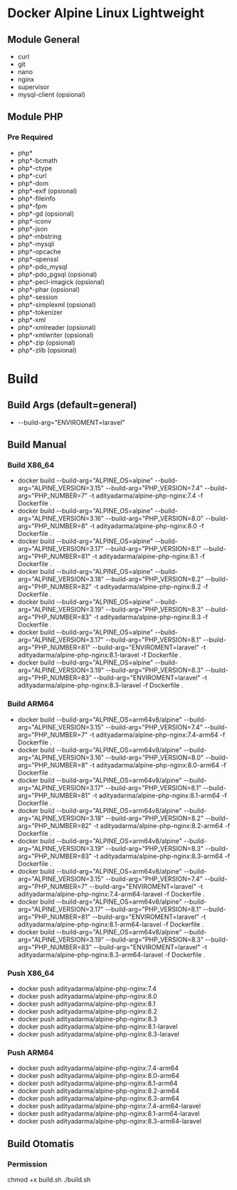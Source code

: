 # Docker Alpine Linux Lightweight

## Module General
- curl
- git
- nano
- nginx
- supervisor
- mysql-client (opsional)

## Module PHP
### Pre Required
- php*
- php*-bcmath
- php*-ctype
- php*-curl
- php*-dom
- php*-exif (opsional)
- php*-fileinfo
- php*-fpm
- php*-gd (opsional)
- php*-iconv
- php*-json
- php*-mbstring
- php*-mysqli
- php*-opcache
- php*-openssl
- php*-pdo_mysql
- php*-pdo_pgsql (opsional)
- php*-pecl-imagick (opsional)
- php*-phar (opsional)
- php*-session
- php*-simplexml (opsional)
- php*-tokenizer
- php*-xml
- php*-xmlreader (opsional)
- php*-xmlwriter (opsional)
- php*-zip (opsional)
- php*-zlib (opsional)

# Build

## Build Args (default=general)
- --build-arg="ENVIROMENT=laravel"

## Build Manual

### Build X86_64
- docker build --build-arg="ALPINE_OS=alpine" --build-arg="ALPINE_VERSION=3.15" --build-arg="PHP_VERSION=7.4" --build-arg="PHP_NUMBER=7" -t adityadarma/alpine-php-nginx:7.4 -f Dockerfile .
- docker build --build-arg="ALPINE_OS=alpine" --build-arg="ALPINE_VERSION=3.16" --build-arg="PHP_VERSION=8.0" --build-arg="PHP_NUMBER=8" -t adityadarma/alpine-php-nginx:8.0 -f Dockerfile .
- docker build --build-arg="ALPINE_OS=alpine" --build-arg="ALPINE_VERSION=3.17" --build-arg="PHP_VERSION=8.1" --build-arg="PHP_NUMBER=81" -t adityadarma/alpine-php-nginx:8.1 -f Dockerfile .
- docker build --build-arg="ALPINE_OS=alpine" --build-arg="ALPINE_VERSION=3.18" --build-arg="PHP_VERSION=8.2" --build-arg="PHP_NUMBER=82" -t adityadarma/alpine-php-nginx:8.2 -f Dockerfile .
- docker build --build-arg="ALPINE_OS=alpine" --build-arg="ALPINE_VERSION=3.19" --build-arg="PHP_VERSION=8.3" --build-arg="PHP_NUMBER=83" -t adityadarma/alpine-php-nginx:8.3 -f Dockerfile .
- docker build --build-arg="ALPINE_OS=alpine" --build-arg="ALPINE_VERSION=3.17" --build-arg="PHP_VERSION=8.1" --build-arg="PHP_NUMBER=81" --build-arg="ENVIROMENT=laravel" -t adityadarma/alpine-php-nginx:8.1-laravel -f Dockerfile .
- docker build --build-arg="ALPINE_OS=alpine" --build-arg="ALPINE_VERSION=3.19" --build-arg="PHP_VERSION=8.3" --build-arg="PHP_NUMBER=83" --build-arg="ENVIROMENT=laravel" -t adityadarma/alpine-php-nginx:8.3-laravel -f Dockerfile .

### Build ARM64
- docker build --build-arg="ALPINE_OS=arm64v8/alpine" --build-arg="ALPINE_VERSION=3.15" --build-arg="PHP_VERSION=7.4" --build-arg="PHP_NUMBER=7" -t adityadarma/alpine-php-nginx:7.4-arm64 -f Dockerfile .
- docker build --build-arg="ALPINE_OS=arm64v8/alpine" --build-arg="ALPINE_VERSION=3.16" --build-arg="PHP_VERSION=8.0" --build-arg="PHP_NUMBER=8" -t adityadarma/alpine-php-nginx:8.0-arm64 -f Dockerfile .
- docker build --build-arg="ALPINE_OS=arm64v8/alpine" --build-arg="ALPINE_VERSION=3.17" --build-arg="PHP_VERSION=8.1" --build-arg="PHP_NUMBER=81" -t adityadarma/alpine-php-nginx:8.1-arm64 -f Dockerfile .
- docker build --build-arg="ALPINE_OS=arm64v8/alpine" --build-arg="ALPINE_VERSION=3.18" --build-arg="PHP_VERSION=8.2" --build-arg="PHP_NUMBER=82" -t adityadarma/alpine-php-nginx:8.2-arm64 -f Dockerfile .
- docker build --build-arg="ALPINE_OS=arm64v8/alpine" --build-arg="ALPINE_VERSION=3.19" --build-arg="PHP_VERSION=8.3" --build-arg="PHP_NUMBER=83" -t adityadarma/alpine-php-nginx:8.3-arm64 -f Dockerfile .
- docker build --build-arg="ALPINE_OS=arm64v8/alpine" --build-arg="ALPINE_VERSION=3.15" --build-arg="PHP_VERSION=7.4" --build-arg="PHP_NUMBER=7"  --build-arg="ENVIROMENT=laravel" -t adityadarma/alpine-php-nginx:7.4-arm64-laravel -f Dockerfile .
- docker build --build-arg="ALPINE_OS=arm64v8/alpine" --build-arg="ALPINE_VERSION=3.17" --build-arg="PHP_VERSION=8.1" --build-arg="PHP_NUMBER=81" --build-arg="ENVIROMENT=laravel" -t adityadarma/alpine-php-nginx:8.1-arm64-laravel -f 
Dockerfile .
- docker build --build-arg="ALPINE_OS=arm64v8/alpine" --build-arg="ALPINE_VERSION=3.19" --build-arg="PHP_VERSION=8.3" --build-arg="PHP_NUMBER=83" --build-arg="ENVIROMENT=laravel" -t adityadarma/alpine-php-nginx:8.3-arm64-laravel -f Dockerfile .

### Push X86_64
- docker push adityadarma/alpine-php-nginx:7.4
- docker push adityadarma/alpine-php-nginx:8.0
- docker push adityadarma/alpine-php-nginx:8.1
- docker push adityadarma/alpine-php-nginx:8.2
- docker push adityadarma/alpine-php-nginx:8.3
- docker push adityadarma/alpine-php-nginx:8.1-laravel
- docker push adityadarma/alpine-php-nginx:8.3-laravel

### Push ARM64
- docker push adityadarma/alpine-php-nginx:7.4-arm64
- docker push adityadarma/alpine-php-nginx:8.0-arm64
- docker push adityadarma/alpine-php-nginx:8.1-arm64
- docker push adityadarma/alpine-php-nginx:8.2-arm64
- docker push adityadarma/alpine-php-nginx:8.3-arm64
- docker push adityadarma/alpine-php-nginx:7.4-arm64-laravel
- docker push adityadarma/alpine-php-nginx:8.1-arm64-laravel
- docker push adityadarma/alpine-php-nginx:8.3-arm64-laravel

## Build Otomatis

### Permission
chmod +x build.sh
./build.sh